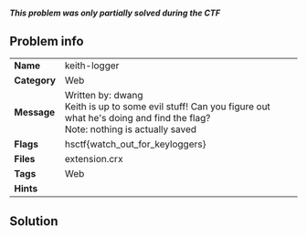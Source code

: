 ##### This problem was only partially solved during the CTF
## Problem info
<table>
  <tr>
    <td><strong>Name</strong></td>
    <td>keith-logger</td>
  </tr>
  <tr>
    <td><strong>Category</strong></td>
    <td>Web</td>
  </tr>
  <tr>
    <td><strong>Message</strong></td>
    <td>Written by: dwang<br>
Keith is up to some evil stuff! Can you figure out what he's doing and find the flag?<br>
Note: nothing is actually saved<br>
</td>
  </tr>
  <tr>
    <td><strong>Flags</strong></td>
    <td>hsctf{watch_out_for_keyloggers}</td>
  </tr>
  <tr>
    <td><strong>Files</strong></td>
    <td>extension.crx</td>
  </tr>
  <tr>
    <td><strong>Tags</strong></td>
    <td>Web</td>
  </tr>
  <tr>
    <td><strong>Hints</strong></td>
    <td></td>
  </tr>
</table>

## Solution
